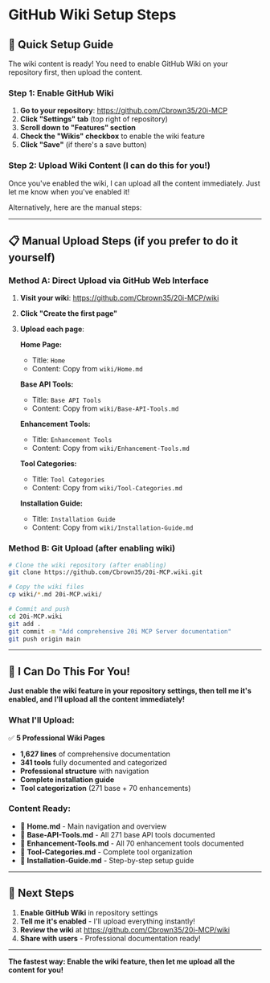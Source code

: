 # GitHub Wiki Setup Steps

## 🎯 **Quick Setup Guide**

The wiki content is ready! You need to enable GitHub Wiki on your repository first, then upload the content.

### **Step 1: Enable GitHub Wiki**

1. **Go to your repository**: https://github.com/Cbrown35/20i-MCP
2. **Click "Settings" tab** (top right of repository)
3. **Scroll down to "Features" section**
4. **Check the "Wikis" checkbox** to enable the wiki feature
5. **Click "Save"** (if there's a save button)

### **Step 2: Upload Wiki Content (I can do this for you!)**

Once you've enabled the wiki, I can upload all the content immediately. Just let me know when you've enabled it!

Alternatively, here are the manual steps:

---

## 📋 **Manual Upload Steps** (if you prefer to do it yourself)

### **Method A: Direct Upload via GitHub Web Interface**

1. **Visit your wiki**: https://github.com/Cbrown35/20i-MCP/wiki
2. **Click "Create the first page"**
3. **Upload each page**:

   **Home Page:**
   - Title: `Home`
   - Content: Copy from `wiki/Home.md`

   **Base API Tools:**
   - Title: `Base API Tools`
   - Content: Copy from `wiki/Base-API-Tools.md`

   **Enhancement Tools:**
   - Title: `Enhancement Tools`
   - Content: Copy from `wiki/Enhancement-Tools.md`

   **Tool Categories:**
   - Title: `Tool Categories`
   - Content: Copy from `wiki/Tool-Categories.md`

   **Installation Guide:**
   - Title: `Installation Guide`
   - Content: Copy from `wiki/Installation-Guide.md`

### **Method B: Git Upload** (after enabling wiki)

```bash
# Clone the wiki repository (after enabling)
git clone https://github.com/Cbrown35/20i-MCP.wiki.git

# Copy the wiki files
cp wiki/*.md 20i-MCP.wiki/

# Commit and push
cd 20i-MCP.wiki
git add .
git commit -m "Add comprehensive 20i MCP Server documentation"
git push origin main
```

---

## 🚀 **I Can Do This For You!**

**Just enable the wiki feature in your repository settings, then tell me it's enabled, and I'll upload all the content immediately!**

### **What I'll Upload:**

✅ **5 Professional Wiki Pages**
- **1,627 lines** of comprehensive documentation
- **341 tools** fully documented and categorized
- **Professional structure** with navigation
- **Complete installation guide**
- **Tool categorization** (271 base + 70 enhancements)

### **Content Ready:**
- 📄 **Home.md** - Main navigation and overview
- 📄 **Base-API-Tools.md** - All 271 base API tools documented
- 📄 **Enhancement-Tools.md** - All 70 enhancement tools documented
- 📄 **Tool-Categories.md** - Complete tool organization
- 📄 **Installation-Guide.md** - Step-by-step setup guide

---

## 🎯 **Next Steps**

1. **Enable GitHub Wiki** in repository settings
2. **Tell me it's enabled** - I'll upload everything instantly!
3. **Review the wiki** at https://github.com/Cbrown35/20i-MCP/wiki
4. **Share with users** - Professional documentation ready!

---

**The fastest way: Enable the wiki feature, then let me upload all the content for you!**